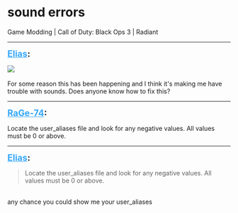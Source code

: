 # sound errors
Game Modding | Call of Duty: Black Ops 3 | Radiant

---
<strong style="font-size: 1.4em;"><span style="text-decoration: underline;text-decoration-color: #34a7f9;"><span style="color:#34a7f9;">Elias</span></span>:</strong>

<p><img style="max-width: 500px;" src="{{ '/wiki/threads/assets/a.1057.png' | relative_url }}"><br /><br />For some reason this has been happening and I think it&#39;s making me have trouble with sounds. Does anyone know how to fix this?</p>

---
<strong style="font-size: 1.4em;"><span style="text-decoration: underline;text-decoration-color: #34a7f9;"><span style="color:#34a7f9;">RaGe-74</span></span>:</strong>

<p>Locate the user_aliases file and look for any negative values. All values must be 0 or above.</p>

---
<strong style="font-size: 1.4em;"><span style="text-decoration: underline;text-decoration-color: #34a7f9;"><span style="color:#34a7f9;">Elias</span></span>:</strong>

<p><blockquote>Locate the user_aliases file and look for any negative values. All values must be 0 or above.<br /></blockquote><br />any chance you could show me your user_aliases</p>

